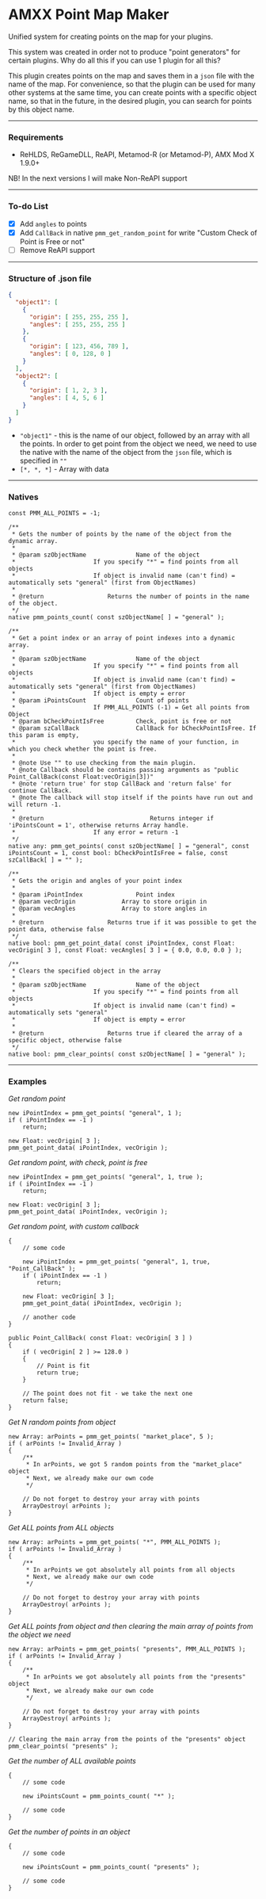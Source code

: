 # AMXX Point Map Maker
Unified system for creating points on the map for your plugins.

This system was created in order not to produce "point generators" for certain plugins. Why do all this if you can use 1 plugin for all this?

This plugin creates points on the map and saves them in a `json` file with the name of the map. For convenience, so that the plugin can be used for many other systems at the same time, you can create points with a specific object name, so that in the future, in the desired plugin, you can search for points by this object name.

---

### Requirements

- ReHLDS, ReGameDLL, ReAPI, Metamod-R (or Metamod-P), AMX Mod X 1.9.0+

NB! In the next versions I will make Non-ReAPI support

---

### To-do List

- [x] Add `angles` to points
- [x] Add `CallBack` in native `pmm_get_random_point` for write "Custom Check of Point is Free or not"
- [ ] Remove ReAPI support

---

### Structure of .json file

```json
{
  "object1": [
    {
      "origin": [ 255, 255, 255 ],
      "angles": [ 255, 255, 255 ]
    },
    {
      "origin": [ 123, 456, 789 ],
      "angles": [ 0, 128, 0 ]
    }
  ],
  "object2": [
    {
      "origin": [ 1, 2, 3 ],
      "angles": [ 4, 5, 6 ]
    }
  ]
}
```

- `"object1"` - this is the name of our object, followed by an array with all the points. In order to get point from the object we need, we need to use the native with the name of the object from the `json` file, which is specified in `""`
- `[*, *, *]` - Array with data

---

### Natives

```Pawn
const PMM_ALL_POINTS = -1;

/**
 * Gets the number of points by the name of the object from the dynamic array.
 * 
 * @param szObjectName				Name of the object
 * 						If you specify "*" = find points from all objects
 * 						If object is invalid name (can't find) = automatically sets "general" (first from ObjectNames)
 * 
 * @return					Returns the number of points in the name of the object.
 */
native pmm_points_count( const szObjectName[ ] = "general" );

/**
 * Get a point index or an array of point indexes into a dynamic array.
 * 
 * @param szObjectName				Name of the object
 * 						If you specify "*" = find points from all objects
 * 						If object is invalid name (can't find) = automatically sets "general" (first from ObjectNames)
 * 						If object is empty = error
 * @param iPointsCount				Count of points
 * 						If PMM_ALL_POINTS (-1) = Get all points from Object
 * @param bCheckPointIsFree			Check, point is free or not
 * @param szCallBack				CallBack for bCheckPointIsFree. If this param is empty,
 * 						you specify the name of your function, in which you check whether the point is free.
 * 
 * @note Use "" to use checking from the main plugin.
 * @note Callback should be contains passing arguments as "public Point_CallBack(const Float:vecOrigin[3])"
 * @note 'return true' for stop CallBack and 'return false' for continue CallBack.
 * @note The callback will stop itself if the points have run out and will return -1.
 * 
 * @return                     			Returns integer if 'iPointsCount = 1', otherwise returns Array handle.
 * 						If any error = return -1
 */
native any: pmm_get_points( const szObjectName[ ] = "general", const iPointsCount = 1, const bool: bCheckPointIsFree = false, const szCallBack[ ] = "" );

/**
 * Gets the origin and angles of your point index
 * 
 * @param iPointIndex				Point index
 * @param vecOrigin				Array to store origin in
 * @param vecAngles				Array to store angles in
 * 
 * @return					Returns true if it was possible to get the point data, otherwise false
 */
native bool: pmm_get_point_data( const iPointIndex, const Float: vecOrigin[ 3 ], const Float: vecAngles[ 3 ] = { 0.0, 0.0, 0.0 } );

/**
 * Clears the specified object in the array
 * 
 * @param szObjectName				Name of the object
 * 						If you specify "*" = find points from all objects
 * 						If object is invalid name (can't find) = automatically sets "general"
 * 						If object is empty = error
 * 
 * @return					Returns true if cleared the array of a specific object, otherwise false
 */
native bool: pmm_clear_points( const szObjectName[ ] = "general" );
```

---

### Examples

*Get random point*
```Pawn
new iPointIndex = pmm_get_points( "general", 1 );
if ( iPointIndex == -1 )
    return;

new Float: vecOrigin[ 3 ];
pmm_get_point_data( iPointIndex, vecOrigin );
```

*Get random point, with check, point is free*
```Pawn
new iPointIndex = pmm_get_points( "general", 1, true );
if ( iPointIndex == -1 )
    return;

new Float: vecOrigin[ 3 ];
pmm_get_point_data( iPointIndex, vecOrigin );
```

*Get random point, with custom callback*
```Pawn
{
    // some code

    new iPointIndex = pmm_get_points( "general", 1, true, "Point_CallBack" );
    if ( iPointIndex == -1 )
        return;

    new Float: vecOrigin[ 3 ];
    pmm_get_point_data( iPointIndex, vecOrigin );

    // another code
}

public Point_CallBack( const Float: vecOrigin[ 3 ] )
{
    if ( vecOrigin[ 2 ] >= 128.0 )
    {
        // Point is fit
        return true;
    }

    // The point does not fit - we take the next one
    return false;
}
```

*Get N random points from object*
```Pawn
new Array: arPoints = pmm_get_points( "market_place", 5 );
if ( arPoints != Invalid_Array )
{
    /**
     * In arPoints, we got 5 random points from the "market_place" object
     * Next, we already make our own code
     */

    // Do not forget to destroy your array with points
    ArrayDestroy( arPoints );
}
```

*Get ALL points from ALL objects*
```Pawn
new Array: arPoints = pmm_get_points( "*", PMM_ALL_POINTS );
if ( arPoints != Invalid_Array )
{
    /**
     * In arPoints we got absolutely all points from all objects
     * Next, we already make our own code
     */

    // Do not forget to destroy your array with points
    ArrayDestroy( arPoints );
}
```

*Get ALL points from object and then clearing the main array of points from the object we need*
```Pawn
new Array: arPoints = pmm_get_points( "presents", PMM_ALL_POINTS );
if ( arPoints != Invalid_Array )
{
    /**
     * In arPoints we got absolutely all points from the "presents" object
     * Next, we already make our own code
     */

    // Do not forget to destroy your array with points
    ArrayDestroy( arPoints );
}

// Clearing the main array from the points of the "presents" object
pmm_clear_points( "presents" );
```

*Get the number of ALL available points*
```Pawn
{
	// some code

	new iPointsCount = pmm_points_count( "*" );

	// some code
}
```

*Get the number of points in an object*
```Pawn
{
	// some code

	new iPointsCount = pmm_points_count( "presents" );

	// some code
}
```
